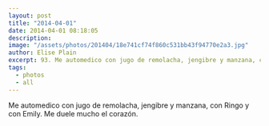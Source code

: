 ```yaml
---
layout: post
title: "2014-04-01"
date: 2014-04-01 08:18:05
description: 
image: "/assets/photos/201404/18e741cf74f860c531bb43f94770e2a3.jpg"
author: Elise Plain
excerpt: 93. Me automedico con jugo de remolacha, jengibre y manzana, con Ringo y con Emily. Me duele mucho el corazón.
tags: 
  - photos
  - all
---
```


Me automedico con jugo de remolacha, jengibre y manzana, con Ringo y con Emily. Me duele mucho el corazón.
<p></p>
